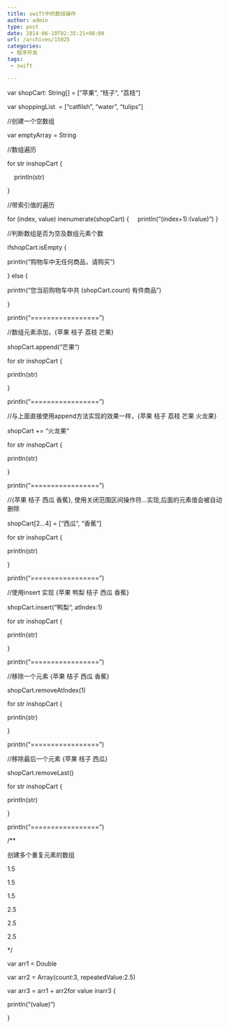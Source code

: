 ```yaml
---
title: swift中的数组操作
author: admin
type: post
date: 2014-06-10T02:35:21+00:00
url: /archives/15025
categories:
 - 程序开发
tags:
 - swift

---
```

var shopCart: String[] = [“苹果“, “桔子“, “荔枝“]

var shoppingList  = [“catfilsh”, “water”, “tulips”]

//创建一个空数组

var emptyArray = String[]()

//数组遍历

for str inshopCart {

    println(str)

}

//带索引值的遍历

for (index, value) inenumerate(shopCart) {
    println(“\(index+1):\(value)“)
}

//判断数组是否为空及数组元素个数

ifshopCart.isEmpty {

println(“购物车中无任何商品，请购买”)

} else {

println(“您当前购物车中共 \(shopCart.count) 有件商品”)

}



println(“=================”)

//数组元素添加，{苹果 桔子 荔枝 芒果}

shopCart.append(“芒果“)

for str inshopCart {

println(str)

}



println(“=================”)

//与上面直接使用append方法实现的效果一样，{苹果 桔子 荔枝 芒果 火龙果}

shopCart += “火龙果“

for str inshopCart {

println(str)

}



println(“=================”)

//{苹果 桔子 西瓜 香蕉}, 使用关闭范围区间操作符…实现,后面的元素值会被自动删除

shopCart[2…4] = [“西瓜“, “香蕉“]

for str inshopCart {

println(str)

}



println(“=================”)

//使用insert 实现 {苹果 鸭梨 桔子 西瓜 香蕉}

shopCart.insert(“鸭梨“, atIndex:1)

for str inshopCart {

println(str)

}



println(“=================”)

//移除一个元素 {苹果 桔子 西瓜 香蕉}

shopCart.removeAtIndex(1)

for str inshopCart {

println(str)

}



println(“=================”)

//移除最后一个元素 {苹果 桔子 西瓜}

shopCart.removeLast()

for str inshopCart {

println(str)

}





println(“=================”)

/**

创建多个重复元素的数组

1.5

1.5

1.5

2.5

2.5

2.5

*/

var arr1 = Double[](count:3,repeatedValue:1.5)

var arr2 = Array(count:3, repeatedValue:2.5)

var arr3 = arr1 + arr2for value inarr3 {

println(“\(value)“)

}